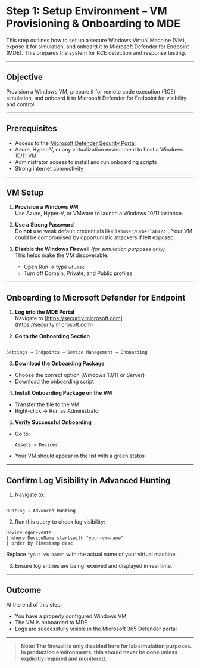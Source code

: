 # Step 1: Setup Environment – VM Provisioning & Onboarding to MDE

This step outlines how to set up a secure Windows Virtual Machine (VM), expose it for simulation, and onboard it to Microsoft Defender for Endpoint (MDE). This prepares the system for RCE detection and response testing.

---

## Objective

Provision a Windows VM, prepare it for remote code execution (RCE) simulation, and onboard it to Microsoft Defender for Endpoint for visibility and control.

---

## Prerequisites

- Access to the [Microsoft Defender Security Portal](https://security.microsoft.com)
- Azure, Hyper-V, or any virtualization environment to host a Windows 10/11 VM
- Administrator access to install and run onboarding scripts
- Strong internet connectivity

---

## VM Setup

1. **Provision a Windows VM**  
   Use Azure, Hyper-V, or VMware to launch a Windows 10/11 instance.

2. **Use a Strong Password**  
   Do **not** use weak default credentials like `labuser/Cyberlab123!`. Your VM could be compromised by opportunistic attackers if left exposed.

3. **Disable the Windows Firewall** *(for simulation purposes only)*  
   This helps make the VM discoverable:
   - Open Run → type `wf.msc`
   - Turn off Domain, Private, and Public profiles

---

## Onboarding to Microsoft Defender for Endpoint

1. **Log into the MDE Portal**  
   Navigate to [https://security.microsoft.com](https://security.microsoft.com)

2. **Go to the Onboarding Section**  
```

Settings → Endpoints → Device Management → Onboarding

````

3. **Download the Onboarding Package**  
- Choose the correct option (Windows 10/11 or Server)
- Download the onboarding script

4. **Install Onboarding Package on the VM**  
- Transfer the file to the VM
- Right-click → Run as Administrator

5. **Verify Successful Onboarding**  
- Go to:
  ```
  Assets → Devices
  ```
- Your VM should appear in the list with a green status

---

## Confirm Log Visibility in Advanced Hunting

1. Navigate to:
````

Hunting → Advanced Hunting

````

2. Run this query to check log visibility:

```kql
DeviceLogonEvents
| where DeviceName startswith "your-vm-name"
| order by Timestamp desc
````

Replace `"your-vm-name"` with the actual name of your virtual machine.

3. Ensure log entries are being received and displayed in real time.

---

## Outcome

At the end of this step:

* You have a properly configured Windows VM
* The VM is onboarded to MDE
* Logs are successfully visible in the Microsoft 365 Defender portal

---

> **Note: The firewall is only disabled here for lab simulation purposes. In production environments, this should never be done unless explicitly required and monitored.**

